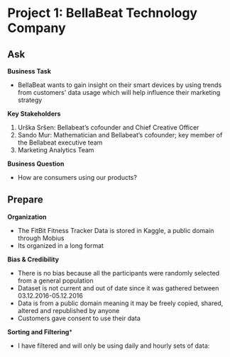 # Project 1: BellaBeat Technology Company 

## Ask 
**Business Task** 
* BellaBeat wants to gain insight on their smart devices by using trends from customers' data usage which will help influence their marketing strategy

**Key Stakeholders**
1. Urška Sršen: Bellabeat’s cofounder and Chief Creative Officer
2. Sando Mur: Mathematician and Bellabeat’s cofounder; key member of the Bellabeat executive team
3. Marketing Analytics Team

**Business Question** 
* How are consumers using our products? 


## Prepare 
**Organization** 
* The FitBit Fitness Tracker Data is stored in Kaggle, a public domain through Mobius 
* Its organized in a long format 

**Bias & Credibility**
* There is no bias because all the participants were randomly selected from a general population
* Dataset is not current and out of date since it was gathered between 03.12.2016-05.12.2016
* Data is from a public domain meaning it may be freely copied, shared, altered and republished by anyone
* Customers gave consent to use their data 

**Sorting and Filtering*** 
* I have filtered and will only be using daily and hourly sets of data: 

